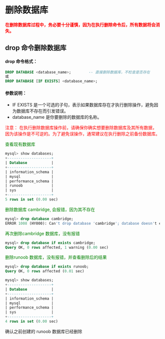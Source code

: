 # 删除数据库

**<span style="color: red;">在删除数据库过程中，务必要十分谨慎，因为在执行删除命令后，所有数据将会消失。</span>**

## drop 命令删除数据库
#### drop 命令格式：
```sql
DROP DATABASE <database_name>;        -- 直接删除数据库，不检查是否存在
或
DROP DATABASE [IF EXISTS] <database_name>;
```
#### 参数说明：


+ IF EXISTS 是一个可选的子句，表示如果数据库存在才执行删除操作，避免因为数据库不存在而引发错误。
+ database_name 是你要删除的数据库的名称。

<span style="color: red;">注意： 在执行删除数据库操作前，请确保你确实想要删除数据库及其所有数据，因为该操作是不可逆的。为了避免误操作，通常建议在执行删除之前备份数据库。</span>

<span style="color: green;">查看现有数据库</span>
```sql
mysql> show databases;
+--------------------+
| Database           |
+--------------------+
| information_schema |
| mysql              |
| performance_schema |
| runoob             |
| sys                |
+--------------------+
5 rows in set (0.00 sec)
```

<span style="color: green;">删除数据库 cambridge, 会报错，因为其不存在</span>
```sql
mysql> drop database cambridge;
ERROR 1008 (HY000): Can't drop database 'cambridge'; database doesn't exist
```

<span style="color: green;">再次删除cambridge 数据库，没有报错</span>
```sql
mysql> drop database if exists cambridge;
Query OK, 0 rows affected, 1 warning (0.00 sec)
```

<span style="color: green;">删除runoob 数据库，没有报错，并查看删除后的结果</span>
```sql
mysql> drop database if exists runoob;
Query OK, 0 rows affected (0.01 sec)

mysql> show databases;
+--------------------+
| Database           |
+--------------------+
| information_schema |
| mysql              |
| performance_schema |
| sys                |
+--------------------+
4 rows in set (0.00 sec)
```

确认之前创建的 runoob 数据库已经删除

```sql

```